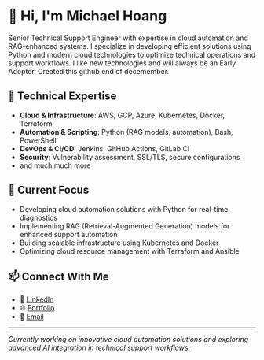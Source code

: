 # 👋 Hi, I'm Michael Hoang

Senior Technical Support Engineer with expertise in cloud automation and RAG-enhanced systems. I specialize in developing efficient solutions using Python and modern cloud technologies to optimize technical operations and support workflows. I like new technologies and will always be an Early Adopter. Created this github end of decemember.

## 🔧 Technical Expertise

- **Cloud & Infrastructure**: AWS, GCP, Azure, Kubernetes, Docker, Terraform
- **Automation & Scripting**: Python (RAG models, automation), Bash, PowerShell
- **DevOps & CI/CD**: Jenkins, GitHub Actions, GitLab CI
- **Security**: Vulnerability assessment, SSL/TLS, secure configurations
- and much much more

## 🚀 Current Focus

- Developing cloud automation solutions with Python for real-time diagnostics
- Implementing RAG (Retrieval-Augmented Generation) models for enhanced support automation
- Building scalable infrastructure using Kubernetes and Docker
- Optimizing cloud resource management with Terraform and Ansible
  



## 📫 Connect With Me

- 🔗 [LinkedIn](https://linkedin.com/in/mdhlee)
- 🌐 [Portfolio](https://mdhoangportfolio.netlify.app/)
- 📧 [Email](mailto:MDCheung92@gmail.com)

---

*Currently working on innovative cloud automation solutions and exploring advanced AI integration in technical support workflows.*
